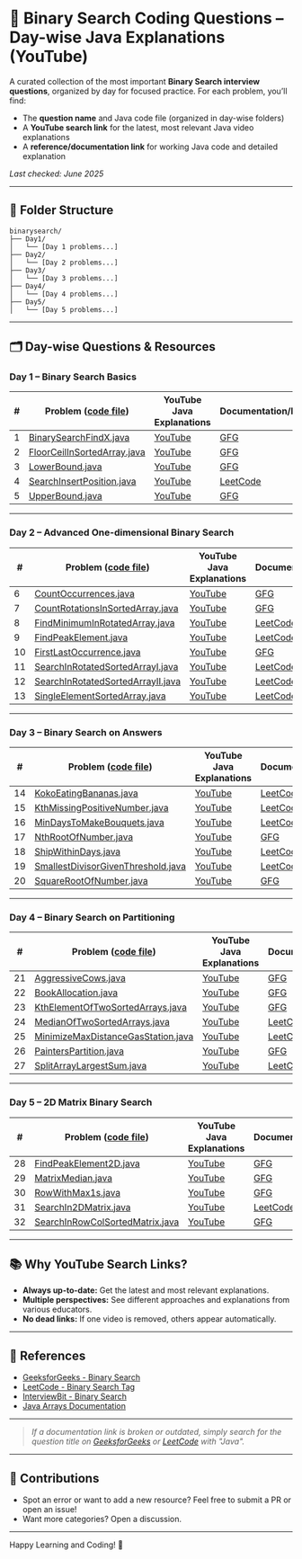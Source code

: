 # 🔎 Binary Search Coding Questions – Day-wise Java Explanations (YouTube)

A curated collection of the most important **Binary Search interview questions**, organized by day for focused practice. For each problem, you’ll find:

- The **question name** and Java code file (organized in day-wise folders)
- A **YouTube search link** for the latest, most relevant Java video explanations
- A **reference/documentation link** for working Java code and detailed explanation

_Last checked: June 2025_

---

## 📁 Folder Structure

```
binarysearch/
├── Day1/
│   └── [Day 1 problems...]
├── Day2/
│   └── [Day 2 problems...]
├── Day3/
│   └── [Day 3 problems...]
├── Day4/
│   └── [Day 4 problems...]
├── Day5/
│   └── [Day 5 problems...]
```

---

## 🗂️ Day-wise Questions & Resources

### Day 1 – Binary Search Basics

| #   | Problem ([code file](#))                         | YouTube Java Explanations                                                 | Documentation/Reference                                               |
|-----|--------------------------------------------------|---------------------------------------------------------------------------|----------------------------------------------------------------------|
| 1   | [BinarySearchFindX.java](./Day1/BinarySearchFindX.java)           | [YouTube](https://www.youtube.com/results?search_query=binary+search+java)             | [GFG](https://www.geeksforgeeks.org/binary-search/)                  |
| 2   | [FloorCeilInSortedArray.java](./Day1/FloorCeilInSortedArray.java) | [YouTube](https://www.youtube.com/results?search_query=floor+and+ceil+in+sorted+array+java) | [GFG](https://www.geeksforgeeks.org/floor-and-ceil-in-a-sorted-array/)|
| 3   | [LowerBound.java](./Day1/LowerBound.java)                         | [YouTube](https://www.youtube.com/results?search_query=lower+bound+in+array+java)     | [GFG](https://www.geeksforgeeks.org/implement-lower-bound-in-binary-search/) |
| 4   | [SearchInsertPosition.java](./Day1/SearchInsertPosition.java)     | [YouTube](https://www.youtube.com/results?search_query=search+insert+position+java)   | [LeetCode](https://leetcode.com/problems/search-insert-position/solutions/12772/binary-search-java/)      |
| 5   | [UpperBound.java](./Day1/UpperBound.java)                         | [YouTube](https://www.youtube.com/results?search_query=upper+bound+in+array+java)     | [GFG](https://www.geeksforgeeks.org/implement-upper-bound-binary-search/) |

---

### Day 2 – Advanced One-dimensional Binary Search

| #   | Problem ([code file](#))                         | YouTube Java Explanations                                                 | Documentation/Reference                                               |
|-----|--------------------------------------------------|---------------------------------------------------------------------------|----------------------------------------------------------------------|
| 6   | [CountOccurrences.java](./Day2/CountOccurrences.java)             | [YouTube](https://www.youtube.com/results?search_query=count+occurrences+in+sorted+array+java)         | [GFG](https://www.geeksforgeeks.org/count-number-of-occurrences-or-frequency-in-a-sorted-array/)   |
| 7   | [CountRotationsInSortedArray.java](./Day2/CountRotationsInSortedArray.java) | [YouTube](https://www.youtube.com/results?search_query=count+rotations+in+sorted+array+java)           | [GFG](https://www.geeksforgeeks.org/find-rotation-count-rotated-sorted-array/)                    |
| 8   | [FindMinimumInRotatedArray.java](./Day2/FindMinimumInRotatedArray.java)   | [YouTube](https://www.youtube.com/results?search_query=find+minimum+in+rotated+sorted+array+java)      | [LeetCode](https://leetcode.com/problems/find-minimum-in-rotated-sorted-array/solutions/48712/java-binary-search-solution/) |
| 9   | [FindPeakElement.java](./Day2/FindPeakElement.java)                         | [YouTube](https://www.youtube.com/results?search_query=find+peak+element+java)                         | [LeetCode](https://leetcode.com/problems/find-peak-element/solutions/1290604/java-binary-search-solution/) |
| 10  | [FirstLastOccurrence.java](./Day2/FirstLastOccurrence.java)                 | [YouTube](https://www.youtube.com/results?search_query=first+and+last+occurrence+in+sorted+array+java) | [GFG](https://www.geeksforgeeks.org/find-first-and-last-positions-of-an-element-in-a-sorted-array/) |
| 11  | [SearchInRotatedSortedArrayI.java](./Day2/SearchInRotatedSortedArrayI.java) | [YouTube](https://www.youtube.com/results?search_query=search+in+rotated+sorted+array+java)            | [LeetCode](https://leetcode.com/problems/search-in-rotated-sorted-array/solutions/14436/java-binary-search-solution/) |
| 12  | [SearchInRotatedSortedArrayII.java](./Day2/SearchInRotatedSortedArrayII.java) | [YouTube](https://www.youtube.com/results?search_query=search+in+rotated+sorted+array+ii+java)        | [LeetCode](https://leetcode.com/problems/search-in-rotated-sorted-array-ii/solutions/28199/concise-binary-search-solution/) |
| 13  | [SingleElementSortedArray.java](./Day2/SingleElementSortedArray.java)       | [YouTube](https://www.youtube.com/results?search_query=single+element+in+sorted+array+java)            | [LeetCode](https://leetcode.com/problems/single-element-in-a-sorted-array/solutions/317748/java-binary-search-solution/) |

---

### Day 3 – Binary Search on Answers

| #   | Problem ([code file](#))                         | YouTube Java Explanations                                                   | Documentation/Reference                                               |
|-----|--------------------------------------------------|-----------------------------------------------------------------------------|----------------------------------------------------------------------|
| 14  | [KokoEatingBananas.java](./Day3/KokoEatingBananas.java)             | [YouTube](https://www.youtube.com/results?search_query=koko+eating+bananas+java)        | [LeetCode](https://leetcode.com/problems/koko-eating-bananas/solutions/346301/java-binary-search-solution/) |
| 15  | [KthMissingPositiveNumber.java](./Day3/KthMissingPositiveNumber.java) | [YouTube](https://www.youtube.com/results?search_query=kth+missing+positive+number+java) | [LeetCode](https://leetcode.com/problems/kth-missing-positive-number/solutions/1093167/java-two-methods-binary-search/) |
| 16  | [MinDaysToMakeBouquets.java](./Day3/MinDaysToMakeBouquets.java)     | [YouTube](https://www.youtube.com/results?search_query=min+days+to+make+bouquets+java)  | [LeetCode](https://leetcode.com/problems/minimum-number-of-days-to-make-m-bouquets/solutions/1232290/java-binary-search/) |
| 17  | [NthRootOfNumber.java](./Day3/NthRootOfNumber.java)                 | [YouTube](https://www.youtube.com/results?search_query=nth+root+of+number+java)         | [GFG](https://www.geeksforgeeks.org/find-nth-root-number-using-binary-search/) |
| 18  | [ShipWithinDays.java](./Day3/ShipWithinDays.java)                   | [YouTube](https://www.youtube.com/results?search_query=ship+packages+within+d+days+java) | [LeetCode](https://leetcode.com/problems/capacity-to-ship-packages-within-d-days/solutions/1216780/java-binary-search-solution/) |
| 19  | [SmallestDivisorGivenThreshold.java](./Day3/SmallestDivisorGivenThreshold.java) | [YouTube](https://www.youtube.com/results?search_query=smallest+divisor+given+threshold+java) | [LeetCode](https://leetcode.com/problems/find-the-smallest-divisor-given-a-threshold/solutions/519204/java-binary-search/) |
| 20  | [SquareRootOfNumber.java](./Day3/SquareRootOfNumber.java)           | [YouTube](https://www.youtube.com/results?search_query=square+root+of+number+java)      | [GFG](https://www.geeksforgeeks.org/binary-search-method-for-finding-square-root/) |

---

### Day 4 – Binary Search on Partitioning

| #   | Problem ([code file](#))                         | YouTube Java Explanations                                                   | Documentation/Reference                                               |
|-----|--------------------------------------------------|-----------------------------------------------------------------------------|----------------------------------------------------------------------|
| 21  | [AggressiveCows.java](./Day4/AggressiveCows.java)                 | [YouTube](https://www.youtube.com/results?search_query=aggressive+cows+problem+java)         | [GFG](https://www.geeksforgeeks.org/aggressive-cows-problem/)         |
| 22  | [BookAllocation.java](./Day4/BookAllocation.java)                 | [YouTube](https://www.youtube.com/results?search_query=book+allocation+problem+java)         | [GFG](https://www.geeksforgeeks.org/allocate-minimum-number-pages/)   |
| 23  | [KthElementOfTwoSortedArrays.java](./Day4/KthElementOfTwoSortedArrays.java) | [YouTube](https://www.youtube.com/results?search_query=kth+element+of+two+sorted+arrays+java) | [GFG](https://www.geeksforgeeks.org/k-th-element-two-sorted-arrays/)  |
| 24  | [MedianOfTwoSortedArrays.java](./Day4/MedianOfTwoSortedArrays.java) | [YouTube](https://www.youtube.com/results?search_query=median+of+two+sorted+arrays+java)     | [LeetCode](https://leetcode.com/problems/median-of-two-sorted-arrays/solutions/2471/java-clean-code-with-o-log-min-m-n/) |
| 25  | [MinimizeMaxDistanceGasStation.java](./Day4/MinimizeMaxDistanceGasStation.java) | [YouTube](https://www.youtube.com/results?search_query=minimize+maximum+distance+to+gas+station+java) | [LeetCode](https://leetcode.com/problems/minimize-max-distance-to-gas-station/solutions/168514/c-java-binary-search/) |
| 26  | [PaintersPartition.java](./Day4/PaintersPartition.java)           | [YouTube](https://www.youtube.com/results?search_query=painters+partition+problem+java)      | [GFG](https://www.geeksforgeeks.org/painters-partition-problem/)      |
| 27  | [SplitArrayLargestSum.java](./Day4/SplitArrayLargestSum.java)     | [YouTube](https://www.youtube.com/results?search_query=split+array+largest+sum+java)         | [LeetCode](https://leetcode.com/problems/split-array-largest-sum/solutions/89817/java-binary-search-solution/) |

---

### Day 5 – 2D Matrix Binary Search

| #   | Problem ([code file](#))                         | YouTube Java Explanations                                                 | Documentation/Reference                                               |
|-----|--------------------------------------------------|---------------------------------------------------------------------------|----------------------------------------------------------------------|
| 28  | [FindPeakElement2D.java](./Day5/FindPeakElement2D.java)         | [YouTube](https://www.youtube.com/results?search_query=find+peak+element+2d+matrix+java)         | [GFG](https://www.geeksforgeeks.org/find-peak-element-2d-array/)     |
| 29  | [MatrixMedian.java](./Day5/MatrixMedian.java)                   | [YouTube](https://www.youtube.com/results?search_query=median+of+matrix+java)                      | [GFG](https://www.geeksforgeeks.org/find-median-row-wise-sorted-matrix/) |
| 30  | [RowWithMax1s.java](./Day5/RowWithMax1s.java)                   | [YouTube](https://www.youtube.com/results?search_query=row+with+maximum+1s+in+matrix+java)        | [GFG](https://www.geeksforgeeks.org/find-the-row-with-maximum-number-of-1s/) |
| 31  | [SearchIn2DMatrix.java](./Day5/SearchIn2DMatrix.java)           | [YouTube](https://www.youtube.com/results?search_query=search+in+2d+matrix+java)                  | [LeetCode](https://leetcode.com/problems/search-a-2d-matrix/solutions/26211/java-python-binary-search-clean-code/) |
| 32  | [SearchInRowColSortedMatrix.java](./Day5/SearchInRowColSortedMatrix.java) | [YouTube](https://www.youtube.com/results?search_query=search+in+row+and+column+wise+sorted+matrix+java) | [GFG](https://www.geeksforgeeks.org/search-in-row-wise-and-column-wise-sorted-matrix/) |

---

## 📚 Why YouTube Search Links?

- **Always up-to-date:** Get the latest and most relevant explanations.
- **Multiple perspectives:** See different approaches and explanations from various educators.
- **No dead links:** If one video is removed, others appear automatically.

---

## 📖 References

- [GeeksforGeeks - Binary Search](https://www.geeksforgeeks.org/binary-search/)
- [LeetCode - Binary Search Tag](https://leetcode.com/tag/binary-search/)
- [InterviewBit - Binary Search](https://www.interviewbit.com/courses/programming/topics/binary-search/)
- [Java Arrays Documentation](https://docs.oracle.com/javase/tutorial/java/nutsandbolts/arrays.html)

---

> _If a documentation link is broken or outdated, simply search for the question title on [GeeksforGeeks](https://www.geeksforgeeks.org/) or [LeetCode](https://leetcode.com/) with "Java"._

---

## 🤝 Contributions

- Spot an error or want to add a new resource? Feel free to submit a PR or open an issue!
- Want more categories? Open a discussion.

---

Happy Learning and Coding! 🚀
